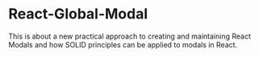 # React-Global-Modal
This is about a new practical approach to creating and maintaining React Modals and how SOLID principles can be applied to modals in React.
